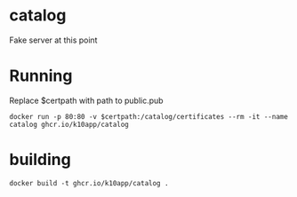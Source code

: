 # catalog

Fake server at this point

# Running
Replace $certpath with path to public.pub

```
docker run -p 80:80 -v $certpath:/catalog/certificates --rm -it --name catalog ghcr.io/k10app/catalog
```

# building
```
docker build -t ghcr.io/k10app/catalog .
```